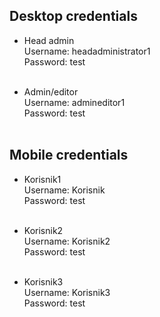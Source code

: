  ## Desktop credentials

- Head admin <br/>
Username: headadministrator1 <br/>
Password: test <br/><br/>

- Admin/editor <br/>
Username: admineditor1<br/>
Password: test<br/><br/>

## Mobile credentials

- Korisnik1 <br/>
Username: Korisnik<br/>
Password: test<br/><br/>

- Korisnik2 <br/>
Username: Korisnik2<br/>
Password: test<br/><br/>

- Korisnik3 <br/>
Username: Korisnik3<br/>
Password: test<br/><br/>
